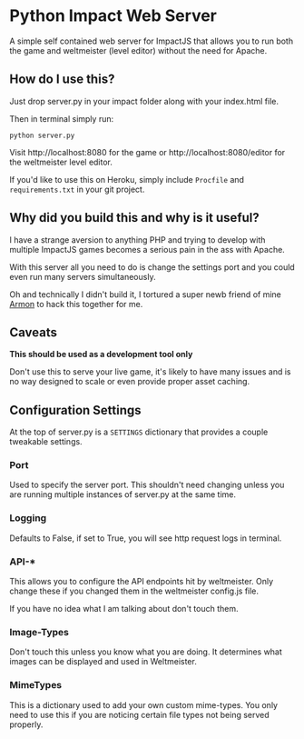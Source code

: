 # Python Impact Web Server

A simple self contained web server for ImpactJS that allows you to run both the game and weltmeister (level editor) without the need for Apache.


## How do I use this?

Just drop server.py in your impact folder along with your index.html file.

Then in terminal simply run:

	python server.py

Visit http://localhost:8080 for the game or http://localhost:8080/editor for the weltmeister level editor.

If you'd like to use this on Heroku, simply include `Procfile` and `requirements.txt` in your git project.


## Why did you build this and why is it useful?

I have a strange aversion to anything PHP and trying to develop with multiple ImpactJS games becomes a serious pain in the ass with Apache.

With this server all you need to do is change the settings port and you could even run many servers simultaneously.

Oh and technically I didn't build it, I tortured a super newb friend of mine [Armon](http://github.com/armon) to hack this together for me.


## Caveats

**This should be used as a development tool only**

Don't use this to serve your live game, it's likely to have many issues and is no way designed to scale or even provide proper asset caching.


## Configuration Settings

At the top of server.py is a `SETTINGS` dictionary that provides a couple tweakable settings.

### Port

Used to specify the server port. This shouldn't need changing unless you are running multiple instances of server.py at the same time.

### Logging

Defaults to False, if set to True, you will see http request logs in terminal.

### API-*

This allows you to configure the API endpoints hit by weltmeister. Only change these if you changed them in the weltmeister config.js file.

If you have no idea what I am talking about don't touch them.

### Image-Types

Don't touch this unless you know what you are doing. It determines what images can be displayed and used in Weltmeister.

### MimeTypes

This is a dictionary used to add your own custom mime-types. You only need to use this if you are noticing certain file types not being served properly.
